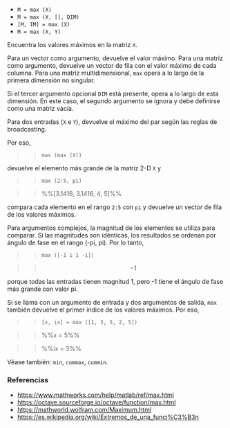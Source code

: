 * `M = max (X)`
* `M = max (X, [], DIM)`
* `[M, IM] = max (X)`
* `M = max (X, Y)`

Encuentra los valores máximos en la matriz `X`.

Para un vector como argumento, devuelve el valor máximo. Para una matriz como
argumento, devuelve un vector de fila con el valor máximo de cada columna.
Para una matriz multidimensional, `max` opera a lo largo de la primera
dimensión no singular.

Si el tercer argumento opcional `DIM` está presente, opera a lo largo de esta
dimensión. En este caso, el segundo argumento se ignora y debe definirse como
una matriz vacía.

Para dos entradas (`X` e `Y`), devuelve el máximo del par según las reglas de
broadcasting.

Por eso,

>> `max (max (X))`

devuelve el elemento más grande de la matriz 2-D `X` y

>> `max (2:5, pi)`

>> %%[3.1416, 3.1416, 4, 5]%%

compara cada elemento en el rango `2:5` con `pi` y devuelve un vector de fila
de los valores máximos.

Para argumentos complejos, la magnitud de los elementos se utiliza para
comparar. Si las magnitudes son idénticas, los resultados se ordenan por
ángulo de fase en el rango (-pi, pi). Por lo tanto,

>> `max ([-1 i 1 -i])`

>> $$-1$$

porque todas las entradas tienen magnitud 1, pero -1 tiene el ángulo de
fase más grande con valor pi.

Si se llama con un argumento de entrada y dos argumentos de salida, `max`
también devuelve el primer índice de los valores máximos. Por eso,

>> `[x, ix] = max ([1, 3, 5, 2, 5])`

>> %%x = 5%%

>> %%ix = 3%%

Véase también: `min`, `cummax`, `cummin`.

### Referencias

* https://www.mathworks.com/help/matlab/ref/max.html
* https://octave.sourceforge.io/octave/function/max.html
* https://mathworld.wolfram.com/Maximum.html
* https://es.wikipedia.org/wiki/Extremos_de_una_funci%C3%B3n
